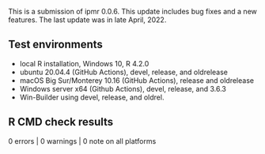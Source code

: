 This is a submission of ipmr 0.0.6. This update includes bug fixes and a new features. The last update was in late April, 2022.

## Test environments
* local R installation, Windows 10, R 4.2.0
* ubuntu 20.04.4 (GitHub Actions), devel, release, and oldrelease
* macOS Big Sur/Monterey 10.16 (GitHub Actions), release and oldrelease
* Windows server x64 (Github Actions), devel, release, and 3.6.3
* Win-Builder using devel, release, and oldrel.

## R CMD check results

0 errors | 0 warnings | 0 note on all platforms

